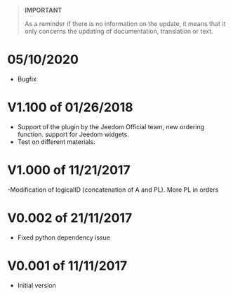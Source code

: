 >**IMPORTANT**
>
>As a reminder if there is no information on the update, it means that it only concerns the updating of documentation, translation or text.

# 05/10/2020

- Bugfix

# V1.100 of 01/26/2018

- Support of the plugin by the Jeedom Official team, new ordering function. support for Jeedom widgets.
- Test on different materials.

# V1.000 of 11/21/2017 

-Modification of logicalID (concatenation of A and PL). More PL in orders

# V0.002 of 21/11/2017 

- Fixed python dependency issue

# V0.001 of 11/11/2017 

- Initial version

